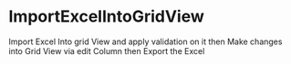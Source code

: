 # ImportExcelIntoGridView
Import Excel Into grid View and apply validation on it then Make changes into Grid View via edit Column then Export the Excel
